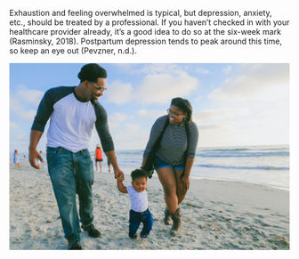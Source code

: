 Exhaustion and feeling overwhelmed is typical, but depression, anxiety, etc., should be treated by a professional. If you haven’t checked in with your healthcare provider already, it’s a good idea to do so at the six-week mark (Rasminsky, 2018). Postpartum depression tends to peak around this time, so keep an eye out (Pevzner, n.d.).

![Family walking on a beach](/markdown/weeks/images/lawrence-crayton-family-on-beach.jpg)
